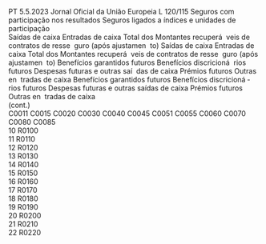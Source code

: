 PT  5.5.2023 Jornal Oficial da União Europeia L 120/115
 Seguros com participação nos resultados  Seguros ligados a índices e unidades de participação  
Saídas de caixa  Entradas de caixa  Total dos 
Montantes 
recuperá ­
veis de 
contratos 
de resse ­
guro (após 
ajustamen ­
to)  Saídas de caixa  Entradas de caixa  Total dos 
Montantes 
recuperá ­
veis de 
contratos 
de resse ­
guro (após 
ajustamen ­
to)  Benefícios 
garantidos 
futuros  Benefícios 
discricioná ­
rios futuros  Despesas 
futuras e 
outras saí ­
das de caixa  Prémios 
futuros  Outras en ­
tradas de 
caixa  Benefícios 
garantidos 
futuros  Benefícios 
discricioná ­
rios futuros  Despesas 
futuras e 
outras 
saídas de 
caixa  Prémios 
futuros  Outras en ­
tradas de 
caixa  
(cont.)  
C0011  C0015  C0020  C0030  C0040  C0045  C0051  C0055  C0060  C0070  C0080  C0085  
10  R0100  
11  R0110  
12  R0120  
13  R0130  
14  R0140  
15  R0150  
16  R0160  
17  R0170  
18  R0180  
19  R0190  
20  R0200  
21  R0210  
22  R0220